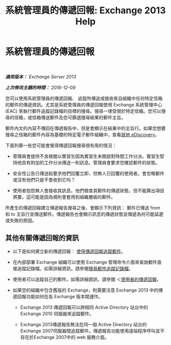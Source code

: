 ﻿---
title: '系統管理員的傳遞回報: Exchange 2013 Help'
TOCTitle: 系統管理員的傳遞回報
ms:assetid: d98623d3-e0b7-4cb9-93fb-6351b4a06137
ms:mtpsurl: https://technet.microsoft.com/zh-tw/library/JJ919241(v=EXCHG.150)
ms:contentKeyID: 51409246
ms.date: 05/21/2018
mtps_version: v=EXCHG.150
ms.translationtype: MT
---

# 系統管理員的傳遞回報

 

_**適用版本：** Exchange Server 2013_

_**上次修改主題的時間：** 2016-12-09_

您可以使用系統管理員的傳遞回報、 追蹤所傳送或接收來自組織中任何特定信箱的郵件的傳遞資訊。尤其是系統管理員的傳遞回報使用 Exchange 系統管理中心 (EAC) 來執行郵件追蹤記錄檔的目標的搜尋。搜尋一律受限於特定信箱。您可以搜尋的信箱，或信箱傳送郵件及您可篩選搜尋結果的郵件主旨。

郵件內文的內容不傳回在傳遞報告中，但是會顯示在結果中的主旨行。如果您想要搜尋之信箱的郵件內容為基礎的特定電子郵件組織中，查看[就地 eDiscovery](https://docs.microsoft.com/zh-tw/exchange/security-and-compliance/in-place-ediscovery/in-place-ediscovery)。

下面列舉一些您可能會覺得傳遞回報搜尋很有用的情況：

  - 管理員會提供不良檢閱以實習生因為實習生未開啟對時間工作分派。實習生堅持他具有附加的工作分派傳送一則訊息。管理員會要求您確認郵件的狀態。

  - 安全性公告已傳送給要求他們回覆立即，但無人已回覆的使用者。會忽略郵件或沒有他們只是不會收到它吗？

  - 使用者抱怨無人會接收其訊息。他們檢查其郵件的傳遞狀態，但不能算出項目將要。這可能是因為規則會套用到組織層級的郵件。

所產生的傳遞回報建立傳遞報告搜尋之後，會顯示下列資訊： 郵件已傳送 from 和 to 主旨行並傳送郵件。傳遞報告也會顯示訊息的傳遞狀態並傳遞為何可能延遲或失敗的原因。

## 其他有關傳遞回報的資訊

  - 以下是如何建立新的傳遞回報： [使用傳遞回報追蹤郵件](track-messages-with-delivery-reports-exchange-2013-help.md)。

  - 在內部部署 Exchange 組織可以使用 Exchange 管理命令介面來查詢郵件直接追蹤記錄檔。如需詳細資訊，請參閱[搜尋郵件追蹤記錄檔](search-message-tracking-logs-exchange-2013-help.md)。

  - 使用者可以追蹤自己的郵件。如需詳細資訊，請參閱 ＜[使用者的傳遞回報](https://go.microsoft.com/fwlink/?linkid=279920)。

  - 如果您的組織中包含舊版的 Exchange，則需要注意 Exchange 2013 中的傳遞回報功能如何在各 Exchange 版本間運作。
    
      - Exchange 2013 傳遞回報可以跨相同 Active Directory 站台中的 Exchange 2010 伺服器來追蹤郵件。
    
      - Exchange 2013傳遞報告無法在同一個 Active Directory 站台的Exchange 2007伺服器間追蹤郵件。傳遞報告功能使用遠端程序呼叫並不存在於Exchange 2007中的 web 服務介面。

